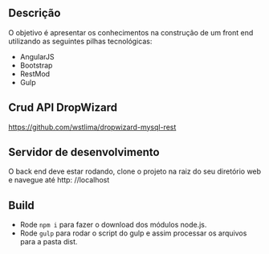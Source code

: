 ## Descrição
O objetivo é apresentar os conhecimentos na construção de um front end utilizando as seguintes pilhas tecnológicas:

* AngularJS
* Bootstrap
* RestMod
* Gulp

## Crud API DropWizard
https://github.com/wstlima/dropwizard-mysql-rest

## Servidor de desenvolvimento
O back end deve estar rodando, clone o projeto na raiz do seu diretório web e navegue até http: //localhost 
## Build 
*  Rode `npm i` para fazer o download dos módulos node.js. 
* Rode `gulp` para rodar o script do gulp e assim processar os arquivos para a pasta dist. 
